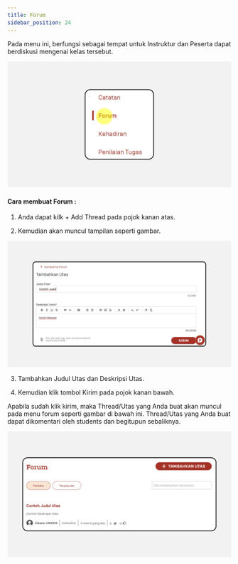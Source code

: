 ```yaml
---
title: Forum
sidebar_position: 24
---
```

Pada menu ini, berfungsi sebagai tempat untuk Instruktur dan Peserta dapat berdiskusi mengenai kelas tersebut. 

![](/img/degree-lecture-forum-indo-2.jpg)

#### **Cara membuat Forum :**

1. Anda dapat kilk + Add Thread pada pojok kanan atas.

2. Kemudian akan muncul tampilan seperti gambar.

![](/img/degree-lecture-forum-2.jpg)

3. Tambahkan Judul Utas dan Deskripsi Utas.

4. Kemudian klik tombol Kirim pada pojok kanan bawah.

Apabila sudah klik kirim, maka Thread/Utas yang Anda buat akan muncul pada menu forum seperti gambar di bawah ini. Thread/Utas yang Anda buat dapat dikomentari oleh students dan begitupun sebaliknya.

![](/img/degree-lecture-forum-indo.jpg)
